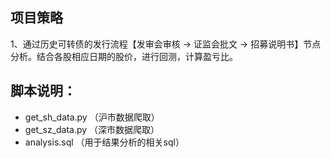
## 项目策略
1、通过历史可转债的发行流程【发审会审核 -> 证监会批文 -> 招募说明书】节点分析。结合各股相应日期的股价，进行回测，计算盈亏比。

## 脚本说明：
- get_sh_data.py （沪市数据爬取）
- get_sz_data.py （深市数据爬取）
- analysis.sql （用于结果分析的相关sql）